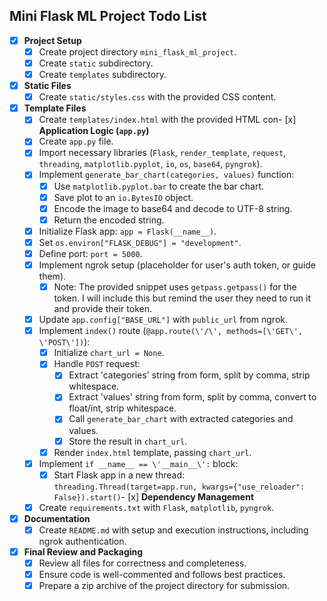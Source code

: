 ## Mini Flask ML Project Todo List

- [x] **Project Setup**
    - [x] Create project directory `mini_flask_ml_project`.
    - [x] Create `static` subdirectory.
    - [x] Create `templates` subdirectory.
- [x] **Static Files**
    - [x] Create `static/styles.css` with the provided CSS content.
- [x] **Template Files**
    - [x] Create `templates/index.html` with the provided HTML con- [x] **Application Logic (`app.py`)**
    - [x] Create `app.py` file.
    - [x] Import necessary libraries (`Flask`, `render_template`, `request`, `threading`, `matplotlib.pyplot`, `io`, `os`, `base64`, `pyngrok`).
    - [x] Implement `generate_bar_chart(categories, values)` function:
        - [x] Use `matplotlib.pyplot.bar` to create the bar chart.
        - [x] Save plot to an `io.BytesIO` object.
        - [x] Encode the image to base64 and decode to UTF-8 string.
        - [x] Return the encoded string.
    - [x] Initialize Flask app: `app = Flask(__name__)`.
    - [x] Set `os.environ["FLASK_DEBUG"] = "development"`.
    - [x] Define port: `port = 5000`.
    - [x] Implement ngrok setup (placeholder for user's auth token, or guide them).
        - [x] Note: The provided snippet uses `getpass.getpass()` for the token. I will include this but remind the user they need to run it and provide their token.
    - [x] Update `app.config["BASE_URL"]` with `public_url` from ngrok.
    - [x] Implement `index()` route (`@app.route(\'/\', methods=[\'GET\', \'POST\'])`):
        - [x] Initialize `chart_url = None`.
        - [x] Handle `POST` request:
            - [x] Extract 'categories' string from form, split by comma, strip whitespace.
            - [x] Extract 'values' string from form, split by comma, convert to float/int, strip whitespace.
            - [x] Call `generate_bar_chart` with extracted categories and values.
            - [x] Store the result in `chart_url`.
        - [x] Render `index.html` template, passing `chart_url`.
    - [x] Implement `if __name__ == \'__main__\':` block:
        - [x] Start Flask app in a new thread: `threading.Thread(target=app.run, kwargs={"use_reloader": False}).start()`- [x] **Dependency Management**
    - [x] Create `requirements.txt` with `Flask`, `matplotlib`, `pyngrok`.
- [x] **Documentation**
    - [x] Create `README.md` with setup and execution instructions, including ngrok authentication.
- [x] **Final Review and Packaging**
    - [x] Review all files for correctness and completeness.
    - [x] Ensure code is well-commented and follows best practices.
    - [x] Prepare a zip archive of the project directory for submission.
